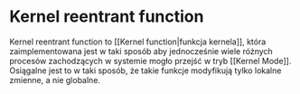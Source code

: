 # Kernel reentrant function
Kernel reentrant function to [[Kernel function|funkcja kernela]], która zaimplementowana jest w taki sposób aby jednocześnie wiele różnych procesów zachodzących w systemie mogło przejść w tryb [[Kernel Mode]]. Osiągalne jest to w taki sposób, że takie funkcje modyfikują tylko lokalne zmienne, a nie globalne. 
